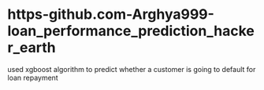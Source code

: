 # https-github.com-Arghya999-loan_performance_prediction_hacker_earth
used xgboost algorithm to predict whether a customer is going to default for loan repayment
